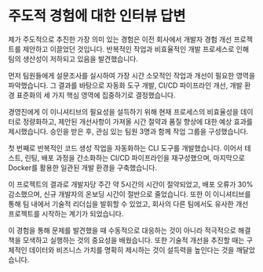 # 주도적 경험에 대한 인터뷰 답변

제가 주도적으로 추진한 가장 의미 있는 경험은 이전 회사에서 개발자 경험 개선 프로젝트를 제안하고 이끌었던 것입니다. 반복적인 작업과 비효율적인 개발 프로세스로 인해 팀의 생산성이 저하되고 있음을 발견했습니다.

먼저 팀원들에게 설문조사를 실시하여 가장 시간 소모적인 작업과 개선이 필요한 영역을 파악했습니다. 그 결과를 바탕으로 자동화 도구 개발, CI/CD 파이프라인 개선, 개발 환경 표준화의 세 가지 핵심 영역에 집중하기로 결정했습니다.

경영진에게 이 이니셔티브의 필요성을 설득하기 위해 현재 프로세스의 비효율성을 데이터로 정량화하고, 제안된 개선사항이 가져올 시간 절약과 품질 향상에 대한 예상 효과를 제시했습니다. 승인을 받은 후, 관심 있는 팀원 3명과 함께 작업 그룹을 구성했습니다.

첫 번째로 반복적인 코드 생성 작업을 자동화하는 CLI 도구를 개발했습니다. 이어서 테스트, 린팅, 배포 과정을 간소화하는 CI/CD 파이프라인을 재구성했으며, 마지막으로 Docker를 활용한 일관된 개발 환경을 구축했습니다.

이 프로젝트의 결과로 개발자당 주간 약 5시간의 시간이 절약되었고, 배포 오류가 30% 감소했으며, 신규 개발자의 온보딩 시간이 절반으로 줄었습니다. 또한 이 이니셔티브를 통해 팀 내에서 기술적 리더십을 발휘할 수 있었고, 회사의 다른 팀에서도 유사한 개선 프로젝트를 시작하는 계기가 되었습니다.

이 경험을 통해 문제를 발견했을 때 수동적으로 대응하는 것이 아니라 적극적으로 해결책을 모색하고 실행하는 것의 중요성을 배웠습니다. 또한 기술적 개선을 추진할 때는 구체적인 데이터와 비즈니스 가치를 명확히 제시하는 것이 설득력을 높인다는 것을 깨달았습니다.